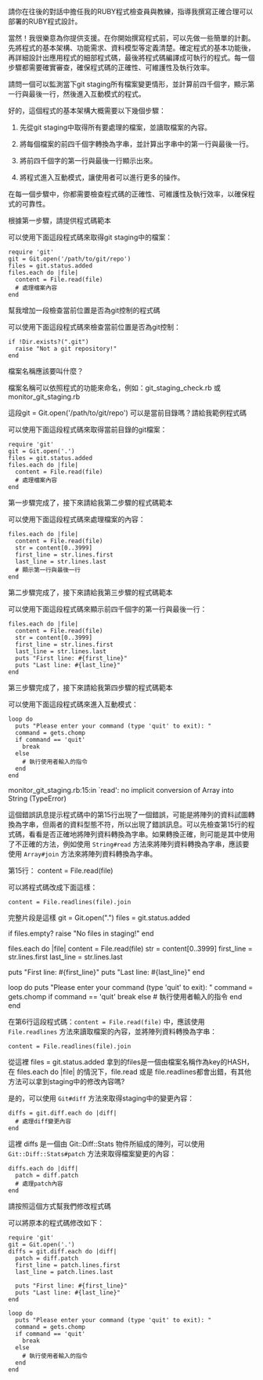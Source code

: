 請你在往後的對話中擔任我的RUBY程式檢查員與教練，指導我撰寫正確合理可以部署的RUBY程式設計。

當然！我很樂意為你提供支援。在你開始撰寫程式前，可以先做一些簡單的計劃。先將程式的基本架構、功能需求、資料模型等定義清楚。確定程式的基本功能後，再詳細設計出應用程式的細部程式碼，最後將程式碼編譯成可執行的程式。每一個步驟都需要確實審查，確保程式碼的正確性、可維護性及執行效率。

請問一個可以監測當下git staging所有檔案變更情形，並計算前四千個字，顯示第一行與最後一行，然後進入互動模式的程式。

好的，這個程式的基本架構大概需要以下幾個步驟：

1. 先從git staging中取得所有要處理的檔案，並讀取檔案的內容。

2. 將每個檔案的前四千個字轉換為字串，並計算出字串中的第一行與最後一行。

3. 將前四千個字的第一行與最後一行顯示出來。

4. 將程式進入互動模式，讓使用者可以進行更多的操作。

在每一個步驟中，你都需要檢查程式碼的正確性、可維護性及執行效率，以確保程式的可靠性。

根據第一步驟，請提供程式碼範本

可以使用下面這段程式碼來取得git staging中的檔案：

```
require 'git'
git = Git.open('/path/to/git/repo')
files = git.status.added
files.each do |file|
  content = File.read(file)
  # 處理檔案內容
end
```

幫我增加一段檢查當前位置是否為git控制的程式碼

可以使用下面這段程式碼來檢查當前位置是否為git控制：

```
if !Dir.exists?(".git")
  raise "Not a git repository!"
end
```

檔案名稱應該要叫什麼？

檔案名稱可以依照程式的功能來命名，例如：git_staging_check.rb 或 monitor_git_staging.rb

這段git = Git.open('/path/to/git/repo') 可以是當前目錄嗎？請給我範例程式碼

可以使用下面這段程式碼來取得當前目錄的git檔案：

```
require 'git'
git = Git.open('.')
files = git.status.added
files.each do |file|
  content = File.read(file)
  # 處理檔案內容
end
```

第一步驟完成了，接下來請給我第二步驟的程式碼範本

可以使用下面這段程式碼來處理檔案的內容：

```
files.each do |file|
  content = File.read(file)
  str = content[0..3999]
  first_line = str.lines.first
  last_line = str.lines.last
  # 顯示第一行與最後一行
end
```

第二步驟完成了，接下來請給我第三步驟的程式碼範本

可以使用下面這段程式碼來顯示前四千個字的第一行與最後一行：

```
files.each do |file|
  content = File.read(file)
  str = content[0..3999]
  first_line = str.lines.first
  last_line = str.lines.last
  puts "First line: #{first_line}"
  puts "Last line: #{last_line}"
end
```

第三步驟完成了，接下來請給我第四步驟的程式碼範本

可以使用下面這段程式碼來進入互動模式：

```
loop do
  puts "Please enter your command (type 'quit' to exit): "
  command = gets.chomp
  if command == 'quit'
    break
  else
    # 執行使用者輸入的指令
  end
end
```

monitor_git_staging.rb:15:in `read': no implicit conversion of Array into String (TypeError)

這個錯誤訊息提示程式碼中的第15行出現了一個錯誤，可能是將陣列的資料試圖轉換為字串，但兩者的資料型態不符，所以出現了錯誤訊息。可以先檢查第15行的程式碼，看看是否正確地將陣列資料轉換為字串。如果轉換正確，則可能是其中使用了不正確的方法，例如使用 `String#read` 方法來將陣列資料轉換為字串，應該要使用 `Array#join` 方法來將陣列資料轉換為字串。

第15行：  content = File.read(file)

可以將程式碼改成下面這樣：

```
content = File.readlines(file).join
```

完整片段是這樣
git = Git.open(".")
files = git.status.added

if files.empty?
  raise "No files in staging!"
end

files.each do |file|
  content = File.read(file)
  str = content[0..3999]
  first_line = str.lines.first
  last_line = str.lines.last

  puts "First line: #{first_line}"
  puts "Last line: #{last_line}"
end

loop do
  puts "Please enter your command (type 'quit' to exit): "
  command = gets.chomp
  if command == 'quit'
    break
  else
    # 執行使用者輸入的指令
  end
end

在第6行這段程式碼：`content = File.read(file)` 中，應該使用 `File.readlines` 方法來讀取檔案的內容，並將陣列資料轉換為字串：

```
content = File.readlines(file).join
```

從這裡 files = git.status.added 拿到的files是一個由檔案名稱作為key的HASH，在 files.each do |file| 的情況下，file.read 或是 file.readlines都會出錯，有其他方法可以拿到staging中的修改內容嗎?


是的，可以使用 `Git#diff` 方法來取得staging中的變更內容：

```
diffs = git.diff.each do |diff|
  # 處理diff變更內容
end
```

這裡 diffs 是一個由 Git::Diff::Stats 物件所組成的陣列，可以使用 `Git::Diff::Stats#patch` 方法來取得檔案變更的內容：

```
diffs.each do |diff|
  patch = diff.patch
  # 處理patch內容
end
```

請按照這個方式幫我們修改程式碼

可以將原本的程式碼修改如下：

```
require 'git'
git = Git.open('.')
diffs = git.diff.each do |diff|
  patch = diff.patch
  first_line = patch.lines.first
  last_line = patch.lines.last

  puts "First line: #{first_line}"
  puts "Last line: #{last_line}"
end

loop do
  puts "Please enter your command (type 'quit' to exit): "
  command = gets.chomp
  if command == 'quit'
    break
  else
    # 執行使用者輸入的指令
  end
end
```
